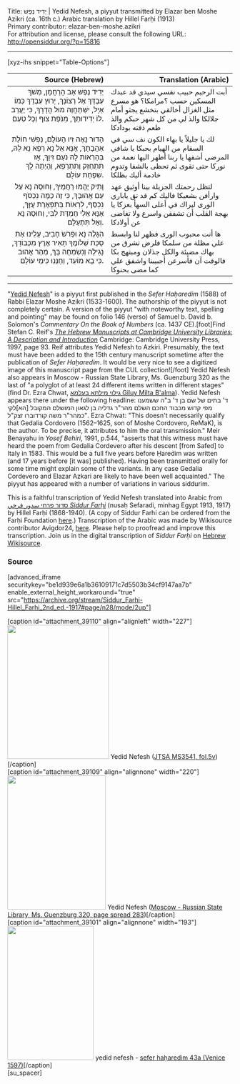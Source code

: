 <html>
<head></head>
<body>
Title: יְדִיד נֶפֶשׁ | Yedid Nefesh, a piyyut transmitted by Elazar ben Moshe Azikri (ca. 16th c.) Arabic translation by Hillel Farḥi (1913)<br />
Primary contributor: elazar-ben-moshe.azikri<br />
For attribution and license, please consult the following URL: <a href="http://opensiddur.org/?p=15816">http://opensiddur.org/?p=15816</a>
<p />
<hr />

[xyz-ihs snippet="Table-Options"]<table style="margin-left: auto; margin-right: auto;" class="draggable">
<thead><tr><th id="a1" style="text-align: right;">Source (Hebrew)</th><th style="text-align: right;">Translation (Arabic)</th></tr></thead>
<tbody>
<tr><td style="vertical-align:top;">
<div class="liturgy" lang="he" style="text-align: right;">
<span class="acrostic">יְ</span>דִיד נֶפֶשׁ אָב הָרַחֲמָן,    
מְשֹׁךְ עַבְדָּךְ אֶל רְצוֹנָךְ,
יָרוּץ עַבְדָּךְ כְּמוֹ אַיָּל,    
יִשְׁתַּחֲוֶה מוּל הֲדָרָךְ,
כִּי יֶעֱרַב לוֹ יְדִידוּתָךְ,    
מִנֹּפֶת צוּף וְכָל טַעַם.
</span></div></td>

<td style="vertical-align:top;"><div class="arabic" lang="ar">
أبت الرحيم حبيب نفسي سيدي   
قد عبدك المسكين حسب ؟مرامكا؟
هو مسرع مثل الغزال أخالقي   
بتخشع يجثو أمام جلالكا
والذ لي من كل شهر حبكم
والذ طعم ذقته بودادكا
</span></div></td>
</tr>


<tr><td style="vertical-align:top;">
<div class="liturgy" lang="he" style="text-align: right;">
<span class="acrostic">הָ</span>דוּר נָאֶה זִיו הָעוֹלָם,    
נַפְשִׁי חוֹלַת אַהֲבָתָךְ,
אָנָּא אֵל נָא רְפָא נָא לָהּ,    
בְּהַרְאוֹת לָהּ נֹעַם זִיוָךְ,
אָז תִּתְחַזֵּק וְתִתְרַפֵּא,    
וְהָיְתָה לָךְ שִׁפְחַת עוֹלָם.
</span></div></td>

<td style="vertical-align:top;"><div class="arabic" lang="ar">
لك يا جليلاً يا بهاء 
الكون نف سي في السقام من الهيام بحبكا 
يا شافي المرضى أشفها يا ربنا 
أظهر اليها نعمة من نوركا
حتى تقوى ثم تحظى بالشفا
وتدوم خادمة أليك بظلكا
</div></td>
</tr>


<tr><td style="vertical-align:top;">
<div class="liturgy" lang="he" style="text-align: right;">
<span class="acrostic">וָ</span>תִיק יֶהֱמוּ רַחֲמֶיךָ,   
וְחוּסָה נָא עַל עַם אֲהוּבָךְ,
כִּי זֶה כַמֶּה נִכְסֹף נִכְסַף,    
לִרְאוֹת בְּתִפְאֶרֶת עֻזָּךְ,
אָנָּא אֵלִי חֶמְדַּת לִבִּי,    
וְחוּסָה נָא וְאַל תִּתְעַלָּם.
</span></div></td>

<td style="vertical-align:top;"><div class="arabic" lang="ar">
لتظل رحمتك الجزيلة بينا 
أوثيق عهد وارأفن بشعبكا 
فاليك كم قد تق ياباري الورى
ليراك في أعلى السهأ بعزكا 
يا بهجة القلب أن تشفقن
واسرع ولا تغاضى عن أولادكا 
</div></td>
</tr>


<tr><td style="vertical-align:top;">
<div class="liturgy" lang="he" style="text-align: right;">
<span class="acrostic">הִ</span>גָּלֶה נָא וּפְרֹשׂ חָבִיב,    
עָלֵינוּ אֶת סֻכַּת שְׁלוֹמֶךָ
תָּאִיר אֶרֶץ מִכְּבוֹדָךְ,    
נָגִילָה וְנִשְׂמְחָה בָּךְ,
מַהֵר אָהוּב כִּי בָא מוֹעֵד,  
וְחָנֵּנִוּ כִּימֵי עוֹלָם.
</span></div></td>

<td style="vertical-align:top;"><div class="arabic" lang="ar">
ها أنت محبوب الورى فظهر لنا 
وابسط علي مظلة من سلمكا
فلرض تشرق من بهاك مضيئة
والكل جذلان ومبتهج بكا 
فالوقت آن فأسرعن أجبيبنا 
واشفق علي كما مضى بحنوكا
</div></td>
</tr>
</tbody></table>

<hr />

"<a href="http://en.wikipedia.org/wiki/Yedid_Nefesh">Yedid Nefesh</a>" is a piyyut first published in the <em>Sefer Haḥaredim</em> (1588) of Rabbi Elazar Moshe Azikri (1533-1600). The authorship of the piyyut is not completely certain. A version of the piyyut "with noteworthy text, spelling and pointing" may be found on folio 146 (verso) of Samuel b. David b. Solomon's <em>Commentary On the Book of Numbers</em> (ca. 1437 CE).[foot]Find Stefan C. Reif's <em><a href="https://books.google.com/books?id=MDuYkcahsq8C&lpg=PP1&pg=PA93#v=onepage&q&f=false">The Hebrew Manuscripts at Cambridge University Libraries: A Description and Introduction</a></em> Cambridge: Cambridge University Press, 1997, page 93. Reif attributes Yedid Nefesh to Azkiri. Presumably, the text must have been added to the 15th century manuscript sometime after the publication of <em>Sefer Haḥaredim</em>. It would be very nice to see a digitized image of this manuscript page from the CUL collection![/foot] Yedid Nefesh also appears in Moscow - Russian State Library, Ms. Guenzburg 320 as the last of "a polyglot of at least 24 different items written in different stages" (find Dr. Ezra Chwat, <a href="http://imhm.blogspot.com/2010/06/who-wrote-yedid-nefesh.html">גילוי מילתא בעלמא Giluy Milta B'alma</a>). Yedid Nefesh appears there under the following headline: <span class="hebrew" lang="he">ד' בתים של שם בן ד' ב"ה ששמענו מפי קדוש מכבוד החכם השלם מהר"ר גדליה בן לגאון המושלם המקובל [הא]לקי כמהר"ר משה קורדוברו זצק"ל"</span>. Ezra Chwat: "This doesn't necessarily qualify that Gedalia Cordovero (1562–1625, son of Moshe Cordovero, ReMaK), is the author. To be precise, it attributes to him the oral transmission." Meir Benayahu in <em>Yosef Behiri</em>, 1991, p.544, "asserts that this witness must have heard the poem from Gedalia Cordevero after his descent [from Safed] to Italy in 1583. This would be a full five years before Ḥaredim was written (and 17 years before [it was] published). Having been transmitted orally for some time might explain some of the variants. In any case Gedalia Cordevero and Elazar Azkari are likely to have been well acquainted." The piyyut has appeared with a number of variations in various siddurim.

This is a faithful transcription of Yedid Nefesh translated into Arabic from <a href="https://archive.org/details/Siddur_Farhi-Hillel_Farhi_2nd_ed.-1917">סדור פרחי سدور فرحي <em>Siddur Farḥi</em></a> (nusaḥ Sefaradi, minhag Egypt 1913, 1917) by Hillel Farḥi (1868-1940). (A copy of Siddur Farhi can be ordered from the Farḥi Foundation <a href="https://www.createspace.com/pub/simplesitesearch.search.do?sitesearch_query=siddur+farhi&sitesearch_type=STORE">here</a>.) Transcription of the Arabic was made by Wikisource contributor Avigdor24, <a href="https://he.wikisource.org/wiki/עמוד:Siddur_Farḥi_(1917)_by_Hillel_Farḥi,_Nusaḥ_Sefaradi,_Minhag_Egypt.pdf/28">here</a>. Please help to proofread and improve this transcription. Join us in the digital transcription of <em>Siddur Farḥi</em> on <a href="https://he.wikisource.org/wiki/מפתח:Siddur_Farḥi_(1917)_by_Hillel_Farḥi,_Nusaḥ_Sefaradi,_Minhag_Egypt.pdf">Hebrew Wikisource</a>.

<h3>Source</h3>

[advanced_iframe securitykey="be1d939e6a1b36109171c7d5503b34cf9147aa7b" enable_external_height_workaround="true" src="https://archive.org/stream/Siddur_Farhi-Hillel_Farhi_2nd_ed.-1917#page/n28/mode/2up"]

<span style="float: right;">[caption id="attachment_39110" align="alignleft" width="227"]<a href="https://opensiddur.org/wp-content/uploads/2014/11/Yedid-Nefesh-in-Elazar-Azkiris-undated-notebook-JTSA-MS3541-fol.5v.jpg"><img src="https://opensiddur.org/wp-content/uploads/2014/11/Yedid-Nefesh-in-Elazar-Azkiris-undated-notebook-JTSA-MS3541-fol.5v-227x300.jpg" alt="" width="227" height="300" class="size-medium wp-image-39110" /></a> Yedid Nefesh (<a href="https://digitalcollections.jtsa.edu/islandora/object/jts%3A179290#page/16/mode/1up">JTSA MS3541, fol.5v</a>)[/caption]</span> <span style="float: left;">[caption id="attachment_39109" align="alignnone" width="220"]<a href="https://opensiddur.org/wp-content/uploads/2014/11/Yedid-Nefesh-Moscow-–-Russian-State-Library-Ms.-Guenzburg-320.png"><img src="https://opensiddur.org/wp-content/uploads/2014/11/Yedid-Nefesh-Moscow-–-Russian-State-Library-Ms.-Guenzburg-320-220x300.png" alt="" width="220" height="300" class="size-medium wp-image-39109" /></a> Yedid Nefesh (<a href="https://web.nli.org.il/sites/nli/english/digitallibrary/pages/viewer.aspx?presentorid=MANUSCRIPTS&docid=PNX_MANUSCRIPTS990000874140205171-3#|FL70719642">Moscow - Russian State Library, Ms. Guenzburg 320, page spread 283</a>)[/caption]</span> <span style="float: left;">[caption id="attachment_39101" align="alignnone" width="193"]<a href="https://opensiddur.org/wp-content/uploads/2014/11/yedid-nefesh-sefer-haharedim-43a-Venice-1597.jpg"><img src="https://opensiddur.org/wp-content/uploads/2014/11/yedid-nefesh-sefer-haharedim-43a-Venice-1597-193x300.jpg" alt="" width="193" height="300" class="size-medium wp-image-39101" /></a> yedid nefesh - <a href="https://www.nli.org.il/en/books/NNL_ALEPH001157324/NLI">sefer haḥaredim 43a (Venice 1597)</a>[/caption]</span>[su_spacer]


</body>
</html>